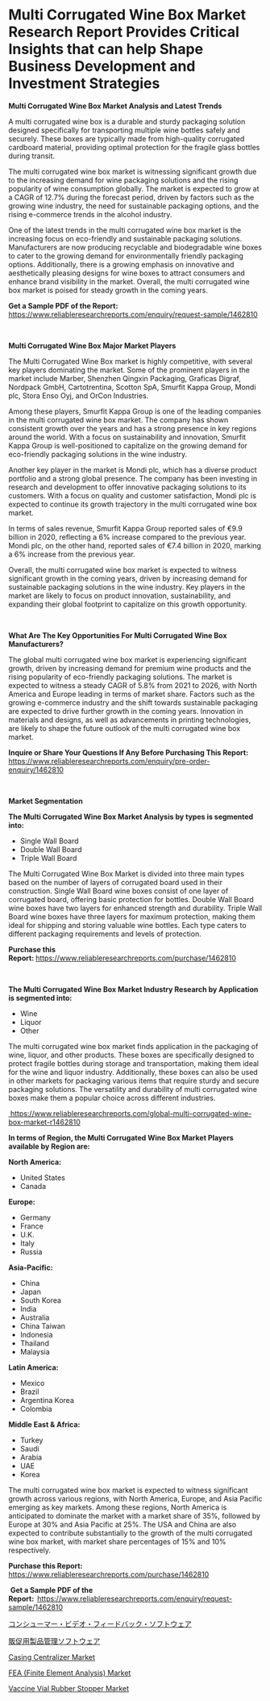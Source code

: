 <p><h1>Multi Corrugated Wine Box Market Research Report Provides Critical Insights that can help Shape Business Development and Investment Strategies</h1></p><p><strong>Multi Corrugated Wine Box Market Analysis and Latest Trends</strong></p>
<p><p>A multi corrugated wine box is a durable and sturdy packaging solution designed specifically for transporting multiple wine bottles safely and securely. These boxes are typically made from high-quality corrugated cardboard material, providing optimal protection for the fragile glass bottles during transit.</p><p>The multi corrugated wine box market is witnessing significant growth due to the increasing demand for wine packaging solutions and the rising popularity of wine consumption globally. The market is expected to grow at a CAGR of 12.7% during the forecast period, driven by factors such as the growing wine industry, the need for sustainable packaging options, and the rising e-commerce trends in the alcohol industry.</p><p>One of the latest trends in the multi corrugated wine box market is the increasing focus on eco-friendly and sustainable packaging solutions. Manufacturers are now producing recyclable and biodegradable wine boxes to cater to the growing demand for environmentally friendly packaging options. Additionally, there is a growing emphasis on innovative and aesthetically pleasing designs for wine boxes to attract consumers and enhance brand visibility in the market. Overall, the multi corrugated wine box market is poised for steady growth in the coming years.</p></p>
<p><strong>Get a Sample PDF of the Report:&nbsp;</strong> <a href="https://www.reliableresearchreports.com/enquiry/request-sample/1462810">https://www.reliableresearchreports.com/enquiry/request-sample/1462810</a></p>
<p>&nbsp;</p>
<p><strong>Multi Corrugated Wine Box Major Market Players</strong></p>
<p><p>The Multi Corrugated Wine Box market is highly competitive, with several key players dominating the market. Some of the prominent players in the market include Marber, Shenzhen Qingxin Packaging, Graficas Digraf, Nordpack GmbH, Cartotrentina, Scotton SpA, Smurfit Kappa Group, Mondi plc, Stora Enso Oyj, and OrCon Industries.</p><p>Among these players, Smurfit Kappa Group is one of the leading companies in the multi corrugated wine box market. The company has shown consistent growth over the years and has a strong presence in key regions around the world. With a focus on sustainability and innovation, Smurfit Kappa Group is well-positioned to capitalize on the growing demand for eco-friendly packaging solutions in the wine industry.</p><p>Another key player in the market is Mondi plc, which has a diverse product portfolio and a strong global presence. The company has been investing in research and development to offer innovative packaging solutions to its customers. With a focus on quality and customer satisfaction, Mondi plc is expected to continue its growth trajectory in the multi corrugated wine box market.</p><p>In terms of sales revenue, Smurfit Kappa Group reported sales of €9.9 billion in 2020, reflecting a 6% increase compared to the previous year. Mondi plc, on the other hand, reported sales of €7.4 billion in 2020, marking a 6% increase from the previous year.</p><p>Overall, the multi corrugated wine box market is expected to witness significant growth in the coming years, driven by increasing demand for sustainable packaging solutions in the wine industry. Key players in the market are likely to focus on product innovation, sustainability, and expanding their global footprint to capitalize on this growth opportunity.</p></p>
<p>&nbsp;</p>
<p><strong>What Are The Key Opportunities For Multi Corrugated Wine Box Manufacturers?</strong></p>
<p><p>The global multi corrugated wine box market is experiencing significant growth, driven by increasing demand for premium wine products and the rising popularity of eco-friendly packaging solutions. The market is expected to witness a steady CAGR of 5.8% from 2021 to 2026, with North America and Europe leading in terms of market share. Factors such as the growing e-commerce industry and the shift towards sustainable packaging are expected to drive further growth in the coming years. Innovation in materials and designs, as well as advancements in printing technologies, are likely to shape the future outlook of the multi corrugated wine box market.</p></p>
<p><strong>Inquire or Share Your Questions If Any Before Purchasing This Report:</strong> <a href="https://www.reliableresearchreports.com/enquiry/pre-order-enquiry/1462810">https://www.reliableresearchreports.com/enquiry/pre-order-enquiry/1462810</a></p>
<p>&nbsp;</p>
<p><strong>Market Segmentation</strong></p>
<p><strong>The Multi Corrugated Wine Box Market Analysis by types is segmented into:</strong></p>
<p><ul><li>Single Wall Board</li><li>Double Wall Board</li><li>Triple Wall Board</li></ul></p>
<p><p>The Multi Corrugated Wine Box Market is divided into three main types based on the number of layers of corrugated board used in their construction. Single Wall Board wine boxes consist of one layer of corrugated board, offering basic protection for bottles. Double Wall Board wine boxes have two layers for enhanced strength and durability. Triple Wall Board wine boxes have three layers for maximum protection, making them ideal for shipping and storing valuable wine bottles. Each type caters to different packaging requirements and levels of protection.</p></p>
<p><strong>Purchase this Report:&nbsp;</strong><a href="https://www.reliableresearchreports.com/purchase/1462810">https://www.reliableresearchreports.com/purchase/1462810</a></p>
<p>&nbsp;</p>
<p><strong>The Multi Corrugated Wine Box Market Industry Research by Application is segmented into:</strong></p>
<p><ul><li>Wine</li><li>Liquor</li><li>Other</li></ul></p>
<p><p>The multi corrugated wine box market finds application in the packaging of wine, liquor, and other products. These boxes are specifically designed to protect fragile bottles during storage and transportation, making them ideal for the wine and liquor industry. Additionally, these boxes can also be used in other markets for packaging various items that require sturdy and secure packaging solutions. The versatility and durability of multi corrugated wine boxes make them a popular choice across different industries.</p></p>
<p><a href="https://www.reliableresearchreports.com/global-multi-corrugated-wine-box-market-r1462810">&nbsp;https://www.reliableresearchreports.com/global-multi-corrugated-wine-box-market-r1462810</a></p>
<p><strong>In terms of Region, the Multi Corrugated Wine Box Market Players available by Region are:</strong></p>
<p>
    <p> <strong> North America: </strong>
        <ul>
            <li>United States</li>
            <li>Canada</li>
        </ul>
        </p> 
    <p> <strong> Europe: </strong>
        <ul>
            <li>Germany</li>
            <li>France</li>
            <li>U.K.</li>
            <li>Italy</li>
            <li>Russia</li>
        </ul>
        </p> 
    <p> <strong> Asia-Pacific: </strong>
        <ul>
            <li>China</li>
            <li>Japan</li>
            <li>South Korea</li>
            <li>India</li>
            <li>Australia</li>
            <li>China Taiwan</li>
            <li>Indonesia</li>
            <li>Thailand</li>
            <li>Malaysia</li>
        </ul>
        </p> 
    <p> <strong> Latin America: </strong>
        <ul>
            <li>Mexico</li>
            <li>Brazil</li>
            <li>Argentina Korea</li>
            <li>Colombia</li>
        </ul>
        </p> 
    <p> <strong> Middle East & Africa: </strong>
        <ul>
            <li>Turkey</li>
            <li>Saudi</li>
            <li>Arabia</li>
            <li>UAE</li>
            <li>Korea</li>
        </ul>
    </p>
    </p>
<p><p>The multi corrugated wine box market is expected to witness significant growth across various regions, with North America, Europe, and Asia Pacific emerging as key markets. Among these regions, North America is anticipated to dominate the market with a market share of 35%, followed by Europe at 30% and Asia Pacific at 25%. The USA and China are also expected to contribute substantially to the growth of the multi corrugated wine box market, with market share percentages of 15% and 10% respectively.</p></p>
<p><strong>Purchase this Report: </strong><a href="https://www.reliableresearchreports.com/purchase/1462810">https://www.reliableresearchreports.com/purchase/1462810</a></p>
<p>&nbsp;<strong>Get a Sample PDF of the Report:&nbsp;&nbsp;</strong><a href="https://www.reliableresearchreports.com/enquiry/request-sample/1462810">https://www.reliableresearchreports.com/enquiry/request-sample/1462810</a></p>
<p><strong></strong></p>
<p><p><a href="https://github.com/RodHoppe07/Market-Research-Report-List-1/blob/main/454638757928.md">コンシューマー・ビデオ・フィードバック・ソフトウェア</a></p><p><a href="https://github.com/reliezer65/Market-Research-Report-List-1/blob/main/787924757929.md">販促用製品管理ソフトウェア</a></p><p><a href="https://www.linkedin.com/pulse/casing-centralizer-market-trends-analysis-forecasted-period-opqqc">Casing Centralizer Market</a></p><p><a href="https://medium.com/@richard_ellings/fea-finite-element-analysis-market-size-reveals-the-best-marketing-channels-in-global-industry-5cdada95a002">FEA (Finite Element Analysis) Market</a></p><p><a href="https://github.com/MyrticeDare2023/Market-Research-Report-List-1/blob/main/vaccine-vial-rubber-stopper-market.md">Vaccine Vial Rubber Stopper Market</a></p></p>